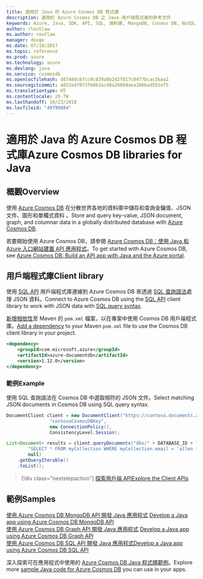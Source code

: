 ```yaml
---
title: 適用於 Java 的 Azure Cosmos DB 程式庫
description: 適用於 Azure Cosmos DB 之 Java 用戶端程式庫的參考文件
keywords: Azure, Java, SDK, API, SQL, 資料庫, MongoDB, Cosmos DB, NoSQL
author: rloutlaw
ms.author: routlaw
manager: douge
ms.date: 07/10/2017
ms.topic: reference
ms.prod: azure
ms.technology: azure
ms.devlang: java
ms.service: cosmosdb
ms.openlocfilehash: d8748dc6fcc0c839a8b2d2f817c0477bcac5baa2
ms.sourcegitcommit: 4d52e47073fb0b3ac40a2689daea186bad5b1ef5
ms.translationtype: HT
ms.contentlocale: zh-TW
ms.lasthandoff: 10/23/2018
ms.locfileid: "49799884"
---
```

# <a name="azure-cosmos-db-libraries-for-java"></a><span data-ttu-id="51b7e-104">適用於 Java 的 Azure Cosmos DB 程式庫</span><span class="sxs-lookup"><span data-stu-id="51b7e-104">Azure Cosmos DB libraries for Java</span></span>

## <a name="overview"></a><span data-ttu-id="51b7e-105">概觀</span><span class="sxs-lookup"><span data-stu-id="51b7e-105">Overview</span></span>

<span data-ttu-id="51b7e-106">使用 [Azure Cosmos DB](/azure/cosmos-db/introduction) 在分散世界各地的資料庫中儲存和查詢金鑰值、JSON 文件、圖形和單欄式資料 。</span><span class="sxs-lookup"><span data-stu-id="51b7e-106">Store and query key-value, JSON document, graph, and columnar data in a globally distributed database with [Azure Cosmos DB](/azure/cosmos-db/introduction).</span></span>

<span data-ttu-id="51b7e-107">若要開始使用 Azure Cosmos DB，請參閱 [Azure Cosmos DB：使用 Java 和 Azure 入口網站建置 API 應用程式](/azure/cosmos-db/create-sql-api-java)。</span><span class="sxs-lookup"><span data-stu-id="51b7e-107">To get started with Azure Cosmos DB, see [Azure Cosmos DB: Build an API app with Java and the Azure portal](/azure/cosmos-db/create-sql-api-java).</span></span>

## <a name="client-library"></a><span data-ttu-id="51b7e-108">用戶端程式庫</span><span class="sxs-lookup"><span data-stu-id="51b7e-108">Client library</span></span>

<span data-ttu-id="51b7e-109">使用 [SQL API](/azure/cosmos-db/sql-api-introduction) 用戶端程式庫連線到 Azure Cosmos DB 來透過 [SQL 查詢語法](/azure/cosmos-db/sql-api-sql-query)處理 JSON 資料。</span><span class="sxs-lookup"><span data-stu-id="51b7e-109">Connect to Azure Cosmos DB using the [SQL API](/azure/cosmos-db/sql-api-introduction) client library to work with JSON data with [SQL query syntax](/azure/cosmos-db/sql-api-sql-query).</span></span>

<span data-ttu-id="51b7e-110">[新增相依性](https://maven.apache.org/guides/getting-started/index.html#How_do_I_use_external_dependencies)至 Maven 的 `pom.xml` 檔案，以在專案中使用 Cosmos DB 用戶端程式庫。</span><span class="sxs-lookup"><span data-stu-id="51b7e-110">[Add a dependency](https://maven.apache.org/guides/getting-started/index.html#How_do_I_use_external_dependencies) to your Maven `pom.xml` file to use the Cosmos DB client library in your project.</span></span>

```XML
<dependency>
    <groupId>com.microsoft.azure</groupId>
    <artifactId>azure-documentdb</artifactId>
    <version>1.12.0</version>
</dependency>
```

### <a name="example"></a><span data-ttu-id="51b7e-111">範例</span><span class="sxs-lookup"><span data-stu-id="51b7e-111">Example</span></span>

<span data-ttu-id="51b7e-112">使用 SQL 查詢語法在 Cosmos DB 中選取相符的 JSON 文件。</span><span class="sxs-lookup"><span data-stu-id="51b7e-112">Select matching JSON documents in Cosmos DB using SQL query syntax.</span></span>

```java
DocumentClient client = new DocumentClient("https://contoso.documents.azure.com:443",
                "contosoCosmosDBKey", 
                new ConnectionPolicy(),
                ConsistencyLevel.Session);

List<Document> results = client.queryDocuments("dbs/" + DATABASE_ID + "/colls/" + COLLECTION_ID,
        "SELECT * FROM myCollection WHERE myCollection.email = 'allen [at] contoso.com'",
        null)
    .getQueryIterable()
    .toList();
```

> [!div class="nextstepaction"]
> [<span data-ttu-id="51b7e-113">探索用戶端 API</span><span class="sxs-lookup"><span data-stu-id="51b7e-113">Explore the Client APIs</span></span>](/java/api/overview/azure/cosmosdb/client)


## <a name="samples"></a><span data-ttu-id="51b7e-114">範例</span><span class="sxs-lookup"><span data-stu-id="51b7e-114">Samples</span></span>

<span data-ttu-id="51b7e-115">[使用 Azure Cosmos DB MongoDB API 開發 Java 應用程式][2] </span><span class="sxs-lookup"><span data-stu-id="51b7e-115">[Develop a Java app using Azure Cosmos DB MongoDB API][2] </span></span>  
<span data-ttu-id="51b7e-116">[使用 Azure Cosmos DB Graph API 開發 Java 應用程式][3] </span><span class="sxs-lookup"><span data-stu-id="51b7e-116">[Develop a Java app using Azure Cosmos DB Graph API][3] </span></span>  
<span data-ttu-id="51b7e-117">[使用 Azure Cosmos DB SQL API 開發 Java 應用程式][4]</span><span class="sxs-lookup"><span data-stu-id="51b7e-117">[Develop a Java app using Azure Cosmos DB SQL API][4]</span></span>        

<span data-ttu-id="51b7e-118">深入探索可在應用程式中使用的 [Azure Cosmos DB Java 程式碼範例](https://azure.microsoft.com/resources/samples/?platform=java&term=cosmos)。</span><span class="sxs-lookup"><span data-stu-id="51b7e-118">Explore more [sample Java code for Azure Cosmos DB](https://azure.microsoft.com/resources/samples/?platform=java&term=cosmos) you can use in your apps.</span></span>

[2]: https://github.com/Azure-Samples/azure-cosmos-db-mongodb-java-getting-started
[3]: https://github.com/Azure-Samples/azure-cosmos-db-graph-java-getting-started
[4]: https://github.com/Azure-Samples/azure-cosmos-db-documentdb-java-getting-started
